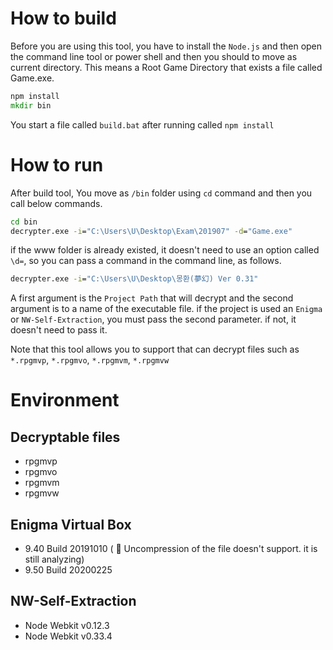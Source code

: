 # How to build
Before you are using this tool, you have to install the ```Node.js``` and then open the command line tool or power shell and then you should to move as current directory. This means a Root Game Directory that exists a file called Game.exe.

```cmd
npm install
mkdir bin
```

You start a file called ```build.bat``` after running called ```npm install```

# How to run
After build tool, You move as ```/bin``` folder using ```cd``` command and then you call below commands.

```cmd
cd bin
decrypter.exe -i="C:\Users\U\Desktop\Exam\201907" -d="Game.exe"
```

if the www folder is already existed, it doesn't need to use an option called ```\d=```, so you can pass a command in the command line, as follows.

```cmd
decrypter.exe -i="C:\Users\U\Desktop\몽환(夢幻) Ver 0.31"
```

A first argument is the ```Project Path``` that will decrypt and the second argument is to a name of the executable file. if the project is used an ```Enigma``` or ```NW-Self-Extraction```, you must pass the second parameter. if not, it doesn't need to pass it.

Note that this tool allows you to support that can decrypt files such as ```*.rpgmvp```, ```*.rpgmvo```, ```*.rpgmvm```, ```*.rpgmvw```

# Environment

## Decryptable files

- rpgmvp
- rpgmvo
- rpgmvm
- rpgmvw

## Enigma Virtual Box

- 9.40 Build 20191010 ( :mag_right: Uncompression of the file doesn't support. it is still analyzing)
- 9.50 Build 20200225

## NW-Self-Extraction

- Node Webkit v0.12.3
- Node Webkit v0.33.4